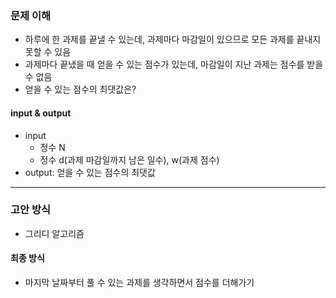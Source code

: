 ### 문제 이해
- 하루에 한 과제를 끝낼 수 있는데, 과제마다 마감일이 있으므로 모든 과제를 끝내지 못할 수 있음
- 과제마다 끝냈을 때 얻을 수 있는 점수가 있는데, 마감일이 지난 과제는 점수를 받을 수 없음
- 얻을 수 있는 점수의 최댓값은?
#### input & output
- input
    - 정수 N
    - 정수 d(과제 마감일까지 남은 일수), w(과제 점수)
- output: 얻을 수 있는 점수의 최댓값
---
### 고안 방식
- 그리디 알고리즘
#### 최종 방식
- 마지막 날짜부터 풀 수 있는 과제를 생각하면서 점수를 더해가기